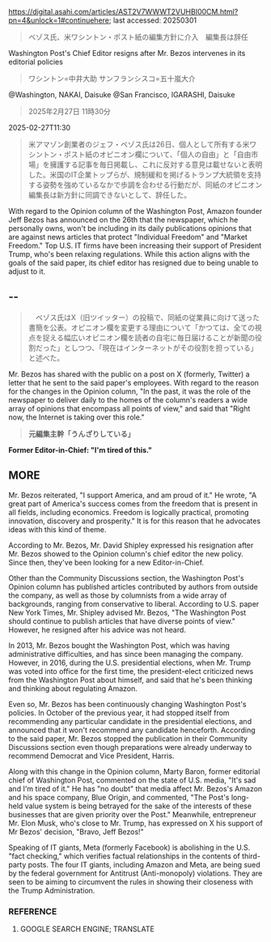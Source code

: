 https://digital.asahi.com/articles/AST2V7WWWT2VUHBI00CM.html?pn=4&unlock=1#continuehere; last accessed: 20250301

> ベゾス氏、米ワシントン・ポスト紙の編集方針に介入　編集長は辞任

Washington Post's Chief Editor resigns after Mr. Bezos intervenes in its editorial policies

> ワシントン=中井大助 サンフランシスコ=五十嵐大介

@Washington, NAKAI, Daisuke
@San Francisco, IGARASHI, Daisuke 

> 2025年2月27日 11時30分

2025-02-27T11:30

> 米アマゾン創業者のジェフ・ベゾス氏は26日、個人として所有する米ワシントン・ポスト紙のオピニオン欄について、「個人の自由」と「自由市場」を擁護する記事を毎日掲載し、これに反対する意見は載せないと表明した。米国のIT企業トップらが、規制緩和を掲げるトランプ大統領を支持する姿勢を強めているなかで歩調を合わせる行動だが、同紙のオピニオン編集長は新方針に同調できないとして、辞任した。

With regard to the Opinion column of the Washington Post, Amazon founder Jeff Bezos has announced on the 26th that the newspaper, which he personally owns, won't be including in its daily publications opinions that are against news articles that protect "Individual Freedom" and "Market Freedom." Top U.S. IT firms have been increasing their support of President Trump, who's been relaxing regulations. While this action aligns with the goals of the said paper, its chief editor has resigned due to being unable to adjust to it.

## --

> 　ベゾス氏はX（旧ツイッター）の投稿で、同紙の従業員に向けて送った書簡を公表。オピニオン欄を変更する理由について「かつては、全ての視点を捉える幅広いオピニオン欄を読者の自宅に毎日届けることが新聞の役割だった」としつつ、「現在はインターネットがその役割を担っている」と述べた。

Mr. Bezos has shared with the public on a post on X (formerly, Twitter) a letter that he sent to the said paper's employees. With regard to the reason for the changes in the Opinion column, "In the past, it was the role of the newspaper to deliver daily to the homes of the column's readers a wide array of opinions that encompass all points of view," and said that "Right now, the Internet is taking over this role."

> <b>元編集主幹「うんざりしている」</b>

<b>Former Editor-in-Chief: "I'm tired of this."</b>

## MORE

Mr. Bezos reiterated, "I support America, and am proud of it." He wrote, "A great part of America's success comes from the freedom that is present in all fields, including economics. Freedom is logically practical, promoting innovation, discovery and prosperity." It is for this reason that he advocates ideas with this kind of theme.

According to Mr. Bezos, Mr. David Shipley expressed his resignation after Mr. Bezos showed to the Opinion column's chief editor the new policy. Since then, they've been looking for a new Editor-in-Chief.

Other than the Community Discussions section, the Washington Post's Opinion column has published articles contributed by authors from outside the company, as well as those by columnists from a wide array of backgrounds, ranging from conservative to liberal. According to U.S. paper New York Times, Mr. Shipley advised Mr. Bezos, "The Washington Post should continue to publish articles that have diverse points of view." However, he resigned after his advice was not heard.

In 2013, Mr. Bezos bought the Washington Post, which was having administrative difficulties, and has since been managing the company. However, in 2016, during the U.S. presidential elections, when Mr. Trump was voted into office for the first time, the president-elect criticized news from the Washington Post about himself, and said that he's been thinking and thinking about regulating Amazon.

Even so, Mr. Bezos has been continuously changing Washington Post's policies. In October of the previous year, it had stopped itself from recommending any particular candidate in the presidential elections, and announced that it won't recommend any candidate henceforth. According to the said paper, Mr. Bezos stopped the publication in their Community Discussions section even though preparations were already underway to recommend Democrat and Vice President, Harris.

Along with this change in the Opinion column,  Marty Baron, former editorial chief of Washington Post, commented on the state of U.S. media, "It's sad and I'm tired of it." He has "no doubt" that media affect Mr. Bezos's Amazon and his space company, Blue Origin, and commented, "The Post's long-held value system is being betrayed for the sake of the interests of these businesses that are given priority over the Post." Meanwhile, entrepreneur Mr. Elon Musk, who's close to Mr. Trump, has expressed on X his support of Mr Bezos' decision, "Bravo, Jeff Bezos!"

Speaking of IT giants, Meta (formerly Facebook) is abolishing in the U.S. "fact checking," which verifies factual relationships in the contents of third-party posts. The four IT giants, including Amazon and Meta, are being sued by the federal government for Antitrust (Anti-monopoly) violations. They are seen to be aiming to circumvent the rules in showing their closeness with the Trump Administration.

### REFERENCE

1) GOOGLE SEARCH ENGINE; TRANSLATE  
